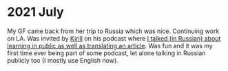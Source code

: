 # 2021 July

My GF came back from her trip to Russia which was nice. Continuing work on LA. Was invited by [Kirill](https://twitter.com/kirjs) on his podcast where [I talked (in Russian) about learning in public as well as translating an article](https://www.youtube.com/watch?v=fqWX6hZdAoU). Was fun and it was my first time ever being part of some podcast, let alone talking in Russian publicly too (I mostly use English now).
